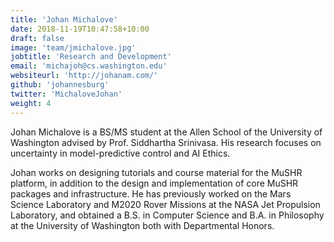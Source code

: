 ```yaml
---
title: 'Johan Michalove'
date: 2018-11-19T10:47:58+10:00
draft: false
image: 'team/jmichalove.jpg'
jobtitle: 'Research and Development'
email: 'michajoh@cs.washington.edu'
websiteurl: 'http://johanam.com/'
github: 'johannesburg'
twitter: 'MichaloveJohan'
weight: 4
---
```


Johan Michalove is a BS/MS student at the Allen School of the University of Washington advised by Prof. Siddhartha Srinivasa. His research focuses on uncertainty in model-predictive control and AI Ethics. 

Johan works on designing tutorials and course material for the MuSHR platform, in addition to the design and implementation of core MuSHR packages and infrastructure. He has previously worked on the Mars Science Laboratory and M2020 Rover Missions at the NASA Jet Propulsion Laboratory, and obtained a B.S. in Computer Science and B.A. in Philosophy at the University of Washington both with Departmental Honors.
